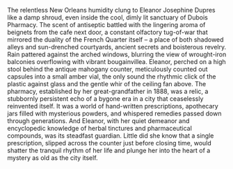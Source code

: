 The relentless New Orleans humidity clung to Eleanor Josephine Dupres like a damp shroud, even inside the cool, dimly lit sanctuary of Dubois Pharmacy.  The scent of antiseptic battled with the lingering aroma of beignets from the cafe next door, a constant olfactory tug-of-war that mirrored the duality of the French Quarter itself – a place of both shadowed alleys and sun-drenched courtyards, ancient secrets and boisterous revelry. Rain pattered against the arched windows, blurring the view of wrought-iron balconies overflowing with vibrant bougainvillea. Eleanor, perched on a high stool behind the antique mahogany counter, meticulously counted out capsules into a small amber vial, the only sound the rhythmic click of the plastic against glass and the gentle whir of the ceiling fan above.  The pharmacy, established by her great-grandfather in 1888, was a relic, a stubbornly persistent echo of a bygone era in a city that ceaselessly reinvented itself. It was a world of hand-written prescriptions, apothecary jars filled with mysterious powders, and whispered remedies passed down through generations.  And Eleanor, with her quiet demeanor and encyclopedic knowledge of herbal tinctures and pharmaceutical compounds, was its steadfast guardian.  Little did she know that a single prescription, slipped across the counter just before closing time, would shatter the tranquil rhythm of her life and plunge her into the heart of a mystery as old as the city itself.
